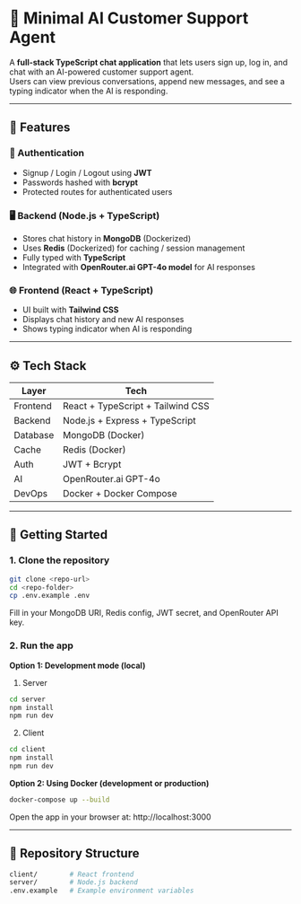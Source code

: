 # 🧠 Minimal AI Customer Support Agent

A **full-stack TypeScript chat application** that lets users sign up, log in, and chat with an AI-powered customer support agent.  
Users can view previous conversations, append new messages, and see a typing indicator when the AI is responding.

---

## 🚀 Features

### 👤 Authentication
- Signup / Login / Logout using **JWT**
- Passwords hashed with **bcrypt**
- Protected routes for authenticated users

### 🖥️ Backend (Node.js + TypeScript)
- Stores chat history in **MongoDB** (Dockerized)
- Uses **Redis** (Dockerized) for caching / session management
- Fully typed with **TypeScript**
- Integrated with **OpenRouter.ai GPT-4o model** for AI responses

### 🌐 Frontend (React + TypeScript)
- UI built with **Tailwind CSS**
- Displays chat history and new AI responses
- Shows typing indicator when AI is responding

---

## ⚙️ Tech Stack

| Layer      | Tech |
|------------|------|
| Frontend   | React + TypeScript + Tailwind CSS |
| Backend    | Node.js + Express + TypeScript |
| Database   | MongoDB (Docker) |
| Cache      | Redis (Docker) |
| Auth       | JWT + Bcrypt |
| AI         | OpenRouter.ai GPT-4o |
| DevOps    | Docker + Docker Compose |

---

## 🚀 Getting Started

### 1. Clone the repository

```bash
git clone <repo-url>
cd <repo-folder>
cp .env.example .env
```

Fill in your MongoDB URI, Redis config, JWT secret, and OpenRouter API key.

### 2. Run the app

**Option 1: Development mode (local)**

1. Server

```bash
cd server
npm install
npm run dev
```

2. Client

```bash
cd client
npm install
npm run dev
```

**Option 2: Using Docker (development or production)**

```bash
docker-compose up --build
```

Open the app in your browser at: http://localhost:3000

---

## 📁 Repository Structure

```bash
client/        # React frontend
server/        # Node.js backend
.env.example   # Example environment variables
```

